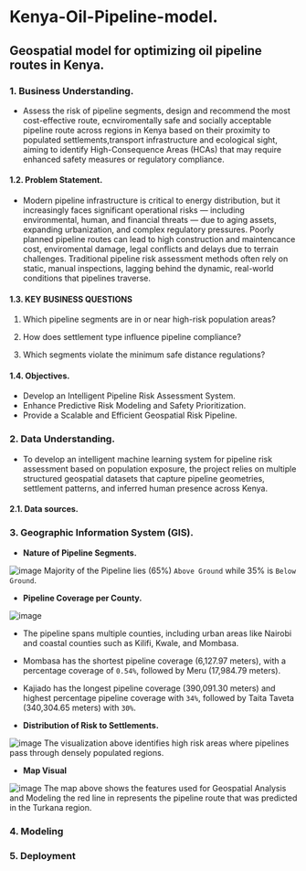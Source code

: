# Kenya-Oil-Pipeline-model.
## Geospatial model for optimizing oil pipeline routes in Kenya.
### 1. Business Understanding.
- Assess the risk of pipeline segments, design and recommend the most cost-effective route, ecnviromentally safe and socially acceptable pipeline route across regions in Kenya based on their proximity to populated settlements,transport infrastructure and ecological sight, aiming to identify High-Consequence Areas (HCAs) that may require enhanced safety measures or regulatory compliance.

#### 1.2. Problem Statement.
- Modern pipeline infrastructure is critical to energy distribution, but it increasingly faces significant operational risks — including environmental, human, and financial threats — due to aging assets, expanding urbanization, and complex regulatory pressures. Poorly planned pipeline routes can lead to high construction and maintencance cost, enviromental damage, legal conflicts and delays due to terrain challenges. Traditional pipeline risk assessment methods often rely on static, manual inspections, lagging behind the dynamic, real-world conditions that pipelines traverse.

#### 1.3. KEY BUSINESS QUESTIONS

1. Which pipeline segments are in or near high-risk population areas?

2. How does settlement type influence pipeline compliance?

3. Which segments violate the minimum safe distance regulations?

#### 1.4. Objectives.
- Develop an Intelligent Pipeline Risk Assessment System.
- Enhance Predictive Risk Modeling and Safety Prioritization.
- Provide a Scalable and Efficient Geospatial Risk Pipeline.
  

### 2. Data Understanding.
- To develop an intelligent machine learning system for pipeline risk assessment based on population exposure, the project relies on multiple structured geospatial datasets that capture pipeline geometries, settlement patterns, and inferred human presence across Kenya.

#### 2.1. Data sources.

### 3. Geographic Information System (GIS).
- **Nature of Pipeline Segments.**

![image](https://github.com/user-attachments/assets/3ee2e368-fafa-4988-b7be-2e06934b8055)
Majority of the Pipeline lies (65%) `Above Ground` while 35% is `Below Ground`.

- **Pipeline Coverage per County.**

![image](https://github.com/user-attachments/assets/2a5ff793-22e7-4c3f-99c0-2b40990691ef)
  - The pipeline spans multiple counties, including urban areas like Nairobi and coastal counties such as Kilifi, Kwale, and Mombasa.
  - Mombasa has the shortest pipeline coverage (6,127.97 meters), with a percentage coverage of `0.54%`, followed by Meru (17,984.79 meters).
  - Kajiado has the longest pipeline coverage (390,091.30 meters) and highest percentage pipeline coverage with `34%`, followed by Taita Taveta (340,304.65 meters) with `30%`.

- **Distribution of Risk to Settlements.**

![image](https://github.com/user-attachments/assets/6085746b-b999-4ec6-a423-47454277b7b7)
The visualization above identifies high risk areas where pipelines pass through densely populated regions.

- **Map Visual**

![image](https://github.com/user-attachments/assets/c3dc93f8-95a4-4c48-b233-bf0286b5242b)
The map above shows the features used for Geospatial Analysis and Modeling the red line in represents the pipeline route that was predicted in the Turkana region.

### 4. Modeling
### 5. Deployment
